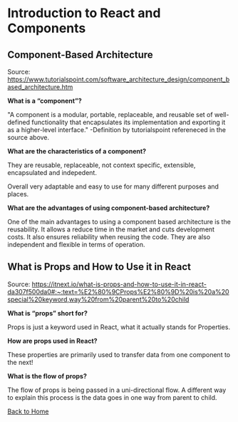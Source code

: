 # Introduction to React and Components

## **Component-Based Architecture**

Source: https://www.tutorialspoint.com/software_architecture_design/component_based_architecture.htm

**What is a “component”?**

"A component is a modular, portable, replaceable, and reusable set of well-defined functionality that encapsulates its implementation and exporting it as a higher-level interface." -Definition by tutorialspoint refereneced in the source above.


**What are the characteristics of a component?**

They are reusable, replaceable, not context specific, extensible, encapsulated and indepedent.

Overall very adaptable and easy to use for many different purposes and places.


**What are the advantages of using component-based architecture?**

One of the main advantages to using a component based architecture is the reusability. It allows a reduce time in the market and cuts development costs. It also ensures reliability when reusing the code. They are also independent and flexible in terms of operation.

## **What is Props and How to Use it in React**

Source: https://itnext.io/what-is-props-and-how-to-use-it-in-react-da307f500da0#:~:text=%E2%80%9CProps%E2%80%9D%20is%20a%20special%20keyword,way%20from%20parent%20to%20child


**What is “props” short for?**

Props is just a keyword used in React, what it actually stands for Properties.


**How are props used in React?**

These properties are primarily used to transfer data from one component to the next!

**What is the flow of props?**

The flow of props is being passed in a uni-directional flow. A different way to explain this process is the data goes in one way from parent to child. 

[Back to Home](https://zusolaris.github.io/reading-notes/)
